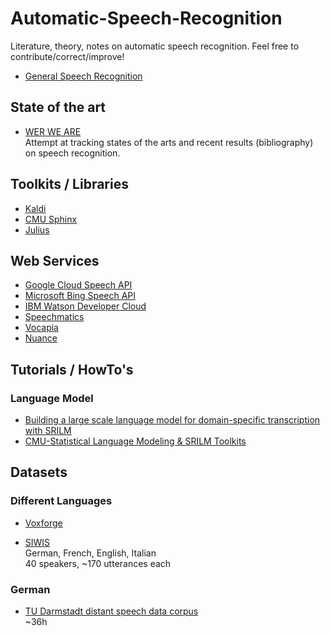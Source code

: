 # Automatic-Speech-Recognition
Literature, theory, notes on automatic speech recognition. Feel free to contribute/correct/improve!

* [General Speech Recognition](general)

## State of the art

* [WER WE ARE](https://github.com/syhw/wer_are_we)  
  Attempt at tracking states of the arts and recent results (bibliography) on speech recognition.

## Toolkits / Libraries

* [Kaldi](kaldi)
* [CMU Sphinx](http://cmusphinx.sourceforge.net)
* [Julius](https://github.com/julius-speech/julius)

## Web Services

* [Google Cloud Speech API](https://cloud.google.com/speech/)
* [Microsoft Bing Speech API](https://azure.microsoft.com/en-us/services/cognitive-services/speech/)
* [IBM Watson Developer Cloud](https://www.ibm.com/watson/developercloud/speech-to-text.html)
* [Speechmatics](https://speechmatics.com)
* [Vocapia](http://www.vocapia.com/speech-to-text.html)
* [Nuance](https://developer.nuance.com/public/index.php?task=home)

## Tutorials / HowTo's

### Language Model
* [Building a large scale language model for domain-specific transcription with SRILM](http://cmusphinx.sourceforge.net/wiki/tutoriallmadvanced)
* [CMU-Statistical Language Modeling & SRILM Toolkits](https://www.google.ch/url?sa=t&rct=j&q=&esrc=s&source=web&cd=4&ved=0ahUKEwi269PjlaHQAhUFNxQKHXAzB6oQFgg7MAM&url=http%3A%2F%2Fmy.fit.edu%2F~vkepuska%2Fece5527%2FProjects%2FFall2011%2FAshwin%2520Acharya%2Fsearch%2520and%2520decode%2520final%2520project.pptx&usg=AFQjCNHNQU9McWdb5vbd-s69KTpNhAA66Q&sig2=mf-MiyxBjOlc6XseKNDzlA)

## Datasets

### Different Languages
* [Voxforge](http://www.voxforge.org)  

* [SIWIS](http://www.unige.ch/lettres/linguistique/research/current-projects/latl/siwis/)  
  German, French, English, Italian   
  40 speakers, ~170 utterances each

### German
* [TU Darmstadt distant speech data corpus](https://www.lt.informatik.tu-darmstadt.de/de/data/open-source-acoustic-models-for-german-distant-speech-recognition/)  
  ~36h

